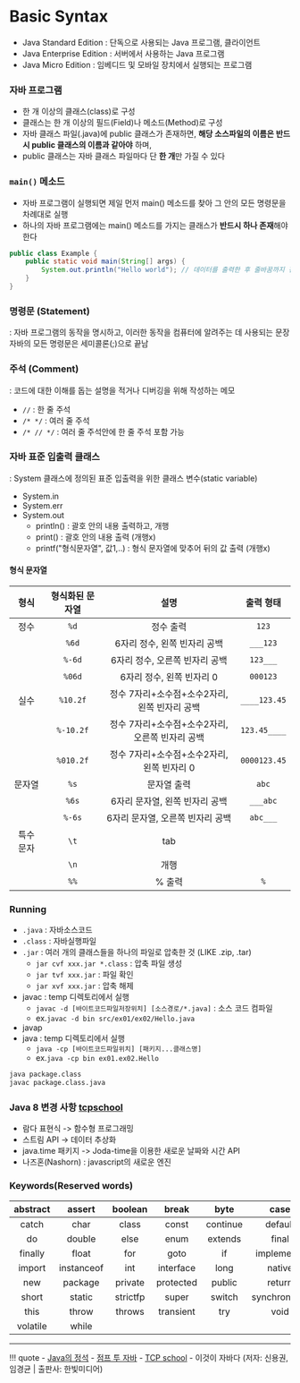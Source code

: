 # Basic Syntax

- Java Standard Edition : 단독으로 사용되는 Java 프로그램, 클라이언트
- Java Enterprise Edition : 서버에서 사용하는 Java 프로그램
- Java Micro Edition : 임베디드 및 모바일 장치에서 실행되는 프로그램

### 자바 프로그램
- 한 개 이상의 클래스(class)로 구성
- 클래스는 한 개 이상의 필드(Field)나 메소드(Method)로 구성
- 자바 클래스 파일(.java)에 public 클래스가 존재하면, **해당 소스파일의 이름은 반드시 public 클래스의 이름과 같아야** 하며,
- public 클래스는 자바 클래스 파일마다 단 **한 개**만 가질 수 있다

###  `main()` 메소드
- 자바 프로그램이 실행되면 제일 먼저 main() 메소드를 찾아 그 안의 모든 명령문을 차례대로 실행
- 하나의 자바 프로그램에는 main() 메소드를 가지는 클래스가 **반드시 하나 존재**해야 한다
``` java
public class Example {
	public static void main(String[] args) {
        System.out.println("Hello world"); // 데이터를 출력한 후 줄바꿈까지 진행
    }
}
```

### 명령문 (Statement)
: 자바 프로그램의 동작을 명시하고, 이러한 동작을 컴퓨터에 알려주는 데 사용되는 문장
<br> 자바의 모든 명령문은 세미콜론(;)으로 끝남

### 주석 (Comment)
: 코드에 대한 이해를 돕는 설명을 적거나 디버깅을 위해 작성하는 메모

- `//` : 한 줄 주석
- `/* */` : 여러 줄 주석
- `/* // */` : 여러 줄 주석안에 한 줄 주석 포함 가능

### 자바 표준 입출력 클래스
: System 클래스에 정의된 표준 입출력을 위한 클래스 변수(static variable)

- System.in
- System.err
- System.out
    - println() : 괄호 안의 내용 출력하고, 개행
    - print() : 괄호 안의 내용 출력 (개행x)
    - printf("형식문자열", 값1,..) : 형식 문자열에 맞추어 뒤의 값 출력 (개행x)

#### 형식 문자열

|  형식  |  형식화된 문자열  |  설명  |  출력 형태  |
| :---: | :--------------: | :---: | :---------: |
|  정수  | `%d` | 정수 출력 | `123` |
|  |  `%6d`   | 6자리 정수, 왼쪽 빈자리 공백 | `___123` |
|  |  `%-6d`  | 6자리 정수, 오른쪽 빈자리 공백 | `123___` |
|  |  `%06d`  | 6자리 정수, 왼쪽 빈자리 0 | `000123` |
|  실수  | `%10.2f` | 정수 7자리+소수점+소수2자리, 왼쪽 빈자리 공백 | `____123.45` |
|  | `%-10.2f` | 정수 7자리+소수점+소수2자리, 오른쪽 빈자리 공백 | `123.45____` |
|  | `%010.2f` | 정수 7자리+소수점+소수2자리, 왼쪽 빈자리 0 | `0000123.45` | 
|  문자열 | `%s` | 문자열 출력 | `abc` | 
| | `%6s` | 6자리 문자열, 왼쪽 빈자리 공백 | `___abc` |
| | `%-6s` | 6자리 문자열, 오른쪽 빈자리 공백 | `abc___` |
| 특수 문자 | `\t` | tab | |
| | `\n` | 개행 | |
| | `%%` | % 출력 | `%` |


### Running
- `.java` : 자바소스코드
- `.class` : 자바실행파일
- `.jar` : 여러 개의 클래스들을 하나의 파일로 압축한 것 (LIKE .zip, .tar)
    - `jar cvf xxx.jar *.class` : 압축 파일 생성
    - `jar tvf xxx.jar` : 파일 확인
    - `jar xvf xxx.jar` : 압축 해제
- javac : temp 디렉토리에서 실행
    - `javac -d [바이트코드파일저장위치] [소스경로/*.java]` : 소스 코드 컴파일 
    - ex.`javac -d bin src/ex01/ex02/Hello.java`
- javap
- java : temp 디렉토리에서 실행
    - `java -cp [바이트코드파일위치] [패키지...클래스명]`
    -  ex.`java -cp bin ex01.ex02.Hello`
```bash
java package.class
javac package.class.java
```

### Java 8 변경 사항 [tcpschool](https://www.tcpschool.com/java/java_intro_java8)
- 람다 표현식 -> 함수형 프로그래밍
- 스트림 API -> 데이터 추상화
- java.time 패키지 -> Joda-time을 이용한 새로운 날짜와 시간 API
- 나즈혼(Nashorn) : javascript의 새로운 엔진 

### Keywords(Reserved words)
| abstract | assert | boolean | break | byte | case |
| :------: | :----: | :-----: | :---: | :--: | :--: |
| catch | char | class | const | continue | default | 
| do | double | else | enum | extends | final |
| finally | float | for | goto | if | implements | 
| import | instanceof | int | interface | long | native | 
| new | package | private | protected | public | return | 
| short | static | strictfp | super | switch | synchronized | 
| this | throw | throws | transient | try | void|
| volatile | while

---

!!! quote
    - [Java의 정석](https://github.com/castello/javajungsuk_basic/tree/master)
    - [점프 투 자바](https://wikidocs.net/book/31)
    - [TCP school](http://www.tcpschool.com/java/intro)
    - 이것이 자바다 (저자: 신용권, 임경균 | 출판사: 한빛미디어)